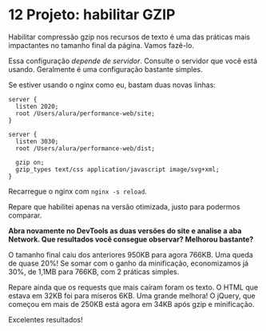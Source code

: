 # 12 Projeto: habilitar GZIP

Habilitar compressão gzip nos recursos de texto é uma das práticas mais impactantes no tamanho final da página. Vamos fazê-lo.

Essa configuração *depende de servidor*. Consulte o servidor que você está usando. Geralmente é uma configuração bastante simples.

Se estiver usando o nginx como eu, bastam duas novas linhas:

```
server {
  listen 2020;
  root /Users/alura/performance-web/site;
}

server {
  listen 3030;
  root /Users/alura/performance-web/dist;

  gzip on;
  gzip_types text/css application/javascript image/svg+xml;
}
```

Recarregue o nginx com `nginx -s reload`.

Repare que habilitei apenas na versão otimizada, justo para podermos comparar.

**Abra novamente no DevTools as duas versões do site e analise a aba Network. Que resultados você consegue observar? Melhorou bastante?**

O tamanho final caiu dos anteriores 950KB para agora 766KB. Uma queda de quase 20%! Se somar com o ganho da minificação, economizamos já 30%, de 1,1MB para 766KB, com 2 práticas simples.

Repare ainda que os requests que mais caíram foram os texto. O HTML que estava em 32KB foi para míseros 6KB. Uma grande melhora! O jQuery, que começou em mais de 250KB está agora em 34KB após gzip e minificação.

Excelentes resultados!


